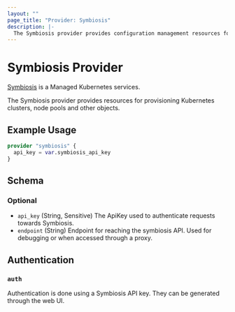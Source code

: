 ```yaml
---
layout: ""
page_title: "Provider: Symbiosis"
description: |-
  The Symbiosis provider provides configuration management resources for Kubernetes clusters and other resources managed through Symbiosis.
---
```


# Symbiosis Provider

[Symbiosis](https://symbiosis.host/) is a Managed Kubernetes services.

The Symbiosis provider provides resources for provisioning Kubernetes clusters, node pools and other objects.

## Example Usage

```terraform
provider "symbiosis" {
  api_key = var.symbiosis_api_key
}
```

<!-- schema generated by tfplugindocs -->
## Schema

### Optional

- `api_key` (String, Sensitive) The ApiKey used to authenticate requests towards Symbiosis.
- `endpoint` (String) Endpoint for reaching the symbiosis API. Used for debugging or when accessed through a proxy.

## Authentication

### `auth`

Authentication is done using a Symbiosis API key. They can be generated through the web UI.
